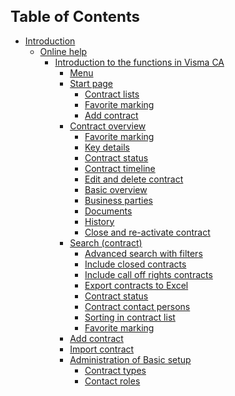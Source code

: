 <style> 
h1 { font-size:24px; } 
h2 { font-size:22px; } 
h3 { font-size:20px; } 
h4 { font-size:18px; } 
h5 { font-size:16px; }  
table th { font-size:14px !important; text-align:left !important; }
table td { font-size:14px !important; text-align:left !important; }
</style>


# Table of Contents

* [Introduction](https://github.com/fridasimonsson/fridatest/blob/master/en-GB/online-help/introduction.md)
	* [Online help](https://github.com/fridasimonsson/fridatest/blob/master/en-GB/online-help/introduction.md#onlinehelp)
		* [Introduction to the functions in Visma CA](https://github.com/fridasimonsson/fridatest/blob/master/en-GB/online-help/funcdescription/funcdescriptionintro.md)
          * [Menu](https://github.com/fridasimonsson/fridatest/blob/master/en-GB/online-help/funcdescription/menu/menuoptions.md)
          * [Start page](https://github.com/fridasimonsson/fridatest/blob/master/en-GB/online-help/funcdescription/startpage/startpage.md)
            * [Contract lists](https://github.com/fridasimonsson/fridatest/blob/master/en-GB/online-help/funcdescription/startpage/contractlists.md)
            * [Favorite marking](https://github.com/fridasimonsson/fridatest/blob/master/en-GB/online-help/funcdescription/common/favoritemarking.md)
            * [Add contract](https://github.com/fridasimonsson/fridatest/blob/master/en-GB/online-help/funcdescription/startpage/contractlists.md)
          * [Contract overview](https://github.com/fridasimonsson/fridatest/blob/master/en-GB/online-help/funcdescription/contractoverview/contractoverview.md)
      		* [Favorite marking](https://github.com/fridasimonsson/fridatest/blob/master/en-GB/online-help/funcdescription/common/favoritemarking.md)            
            * [Key details](https://github.com/fridasimonsson/fridatest/blob/master/en-GB/online-help/funcdescription/contractoverview/keydetails.md)
            * [Contract status](https://github.com/fridasimonsson/fridatest/blob/master/en-GB/online-help/funcdescription/common/contractstatus.md)
            * [Contract timeline](https://github.com/fridasimonsson/fridatest/blob/master/en-GB/online-help/funcdescription/contractoverview/contracttimeline.md)
            * [Edit and delete contract](https://github.com/fridasimonsson/fridatest/blob/master/en-GB/online-help/funcdescription/contractoverview/editdeletecontract.md)
            * [Basic overview](https://github.com/fridasimonsson/fridatest/blob/master/en-GB/online-help/funcdescription/contractoverview/basicoverview.md)
            * [Business parties](https://github.com/fridasimonsson/fridatest/blob/master/en-GB/online-help/funcdescription/contractoverview/businessparties.md)
            * [Documents](https://github.com/fridasimonsson/fridatest/blob/master/en-GB/online-help/funcdescription/contractoverview/documents.md)
            * [History](https://github.com/fridasimonsson/fridatest/blob/master/en-GB/online-help/funcdescription/contractoverview/history.md)
            * [Close and re-activate contract](https://github.com/fridasimonsson/fridatest/blob/master/en-GB/online-help/funcdescription/contractoverview/closereactivatecontract.md)
           * [Search (contract)](https://github.com/fridasimonsson/fridatest/blob/master/en-GB/online-help/funcdescription/searchcontract/contractsearch.md)
             * [Advanced search with filters](https://github.com/fridasimonsson/fridatest/blob/master/en-GB/online-help/funcdescription/searchcontract/advancedsearch.md)
             * [Include closed contracts](https://github.com/fridasimonsson/fridatest/blob/master/en-GB/online-help/funcdescription/searchcontract/includeclosed.md)
             * [Include call off rights contracts](https://github.com/fridasimonsson/fridatest/blob/master/en-GB/online-help/funcdescription/searchcontract/includecalloff.md)
             * [Export contracts to Excel](https://github.com/fridasimonsson/fridatest/blob/master/en-GB/online-help/funcdescription/searchcontract/exporttoexcel.md)
             * [Contract status](https://github.com/fridasimonsson/fridatest/blob/master/en-GB/online-help/funcdescription/common/contractstatus.md)
             * [Contract contact persons](https://github.com/fridasimonsson/fridatest/blob/master/en-GB/online-help/funcdescription/searchcontract/contractpersons.md)
             * [Sorting in contract list](https://github.com/fridasimonsson/fridatest/blob/master/en-GB/online-help/funcdescription/searchcontract/sortinginlist.md)
             * [Favorite marking](https://github.com/fridasimonsson/fridatest/blob/master/en-GB/online-help/funcdescription/common/favoritemarking.md)            
          * [Add contract](https://github.com/fridasimonsson/fridatest/blob/master/en-GB/online-help/funcdescription/addcontract/addcontract.md)
          * [Import contract](https://github.com/fridasimonsson/fridatest/blob/master/en-GB/online-help/funcdescription/importcontracts/importcontracts.md)
          * [Administration of Basic setup](https://github.com/fridasimonsson/fridatest/blob/master/en-GB/online-help/funcdescription/administration/administration.md)
        	 * [Contract types](https://github.com/fridasimonsson/fridatest/blob/master/en-GB/online-help/funcdescription/administration/typeofcontract.md)
             * [Contact roles](https://github.com/fridasimonsson/fridatest/blob/master/en-GB/online-help/funcdescription/administration/contactroles.md)
				

